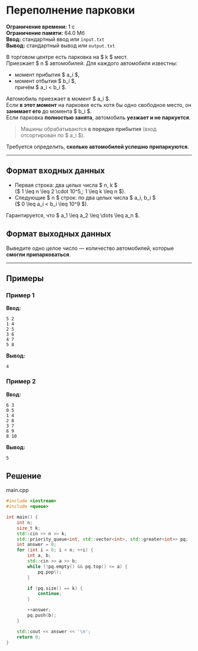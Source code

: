 # Переполнение парковки

**Ограничение времени:** 1 с  
**Ограничение памяти:** 64.0 Мб  
**Ввод:** стандартный ввод или `input.txt`  
**Вывод:** стандартный вывод или `output.txt`

В торговом центре есть парковка на $ k $ мест.  
Приезжает $ n $ автомобилей. Для каждого автомобиля известны:

- момент прибытия $ a_i $,
- момент отбытия $ b_i $,  
  причём $ a_i < b_i $.

Автомобиль приезжает в момент $ a_i $.  
Если **в этот момент** на парковке есть хотя бы одно свободное место, он **занимает его** до момента $ b_i $.  
Если парковка **полностью занята**, автомобиль **уезжает и не паркуется**.

> Машины обрабатываются **в порядке прибытия** (вход отсортирован по $ a_i $).

Требуется определить, **сколько автомобилей успешно припаркуются**.

---

## Формат входных данных

- Первая строка: два целых числа $ n, k $  
  ($ 1 \leq n \leq 2 \cdot 10^5,\; 1 \leq k \leq n $).
- Следующие $ n $ строк: по два целых числа $ a_i, b_i $  
  ($ 0 \leq a_i < b_i \leq 10^9 $).

Гарантируется, что $ a_1 \leq a_2 \leq \dots \leq a_n $.

## Формат выходных данных

Выведите одно целое число — количество автомобилей, которые **смогли припарковаться**.

---

## Примеры

### Пример 1

**Ввод:**
```
5 2
1 4
2 5
3 6
4 7
5 8
```

**Вывод:**
```
4
```

### Пример 2

**Ввод:**
```
6 3
0 5
1 4
2 8
3 7
6 9
8 10
```

**Вывод:**
```
5
```
## Решение

main.cpp
```cpp
#include <iostream>
#include <queue>

int main() {
    int n;
    size_t k;
    std::cin >> n >> k;
    std::priority_queue<int, std::vector<int>, std::greater<int>> pq;
    int answer = 0;
    for (int i = 0; i < n; ++i) {
        int a, b;
        std::cin >> a >> b;
        while (!pq.empty() && pq.top() <= a) {
            pq.pop();
        }

        if (pq.size() == k) {
            continue;
        }

        ++answer;
        pq.push(b);
    }

    std::cout << answer << '\n';
    return 0;
}
```
